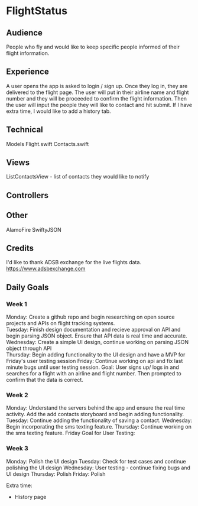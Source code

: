 # FlightStatus

## Audience
People who fly and would like to keep specific people informed of their flight information.

## Experience
A user opens the app is asked to login / sign up. Once they log in, they are delivered to the flight page. The user will put in their airline name and flight number and they will be proceeded to confirm the flight information.  Then the user will input the people they will like to contact and hit submit. If I have extra time, I would like to add a history tab. 

## Technical
Models
Flight.swift
Contacts.swift

## Views
ListContactsView - list of contacts they would like to notify

## Controllers

## Other
AlamoFire
SwiftyJSON

## Credits
I'd like to thank ADSB exchange for the live flights data. 
https://www.adsbexchange.com


## Daily Goals
### Week 1 
Monday: Create a github repo and begin researching on open source projects and APIs on flight tracking systems. \
Tuesday: Finish design documentation and recieve approval on API and begin parsing JSON object. Ensure that API data is real time and accurate. \
Wednesday: Create a simple UI design, continue working on parsing JSON object through API \
Thursday: Begin adding functionality to the UI design and have a MVP for Friday's user testing session
Friday: Continue working on api and fix last minute bugs until user testing session.
Goal: User signs up/ logs in and searches for a flight with an airline and flight number. Then prompted to confirm that the data is correct. 

### Week 2
Monday: Understand the servers behind the app and ensure the real time activity. Add the add contacts storyboard and begin adding functionality. 
Tuesday: Continue adding the functionality of saving a contact. 
Wednesday: Begin incorporating the sms texting feature. 
Thursday: Continue working on the sms texting feature. 
Friday Goal for User Testing: 

### Week 3
Monday: Polish the UI design
Tuesday: Check for test cases and continue polishing the UI design
Wednesday: User testing - continue fixing bugs and UI design
Thursday: Polish 
Friday: Polish

Extra time: 
- History page
